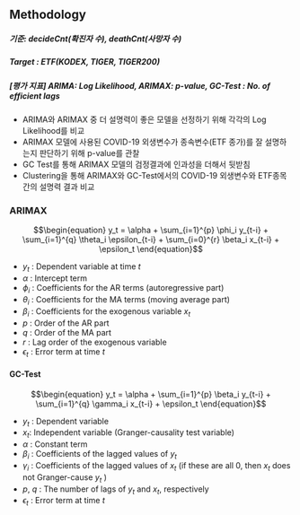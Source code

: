 ## Methodology
##### 기준: decideCnt(확진자 수), deathCnt(사망자 수)
##### Target : ETF(KODEX, TIGER, TIGER200)

##### [평가 지표] ARIMA: Log Likelihood, ARIMAX: p-value, GC-Test : No. of efficient lags


- ARIMA와 ARIMAX 중 더 설명력이 좋은 모델을 선정하기 위해 각각의 Log Likelihood를 비교
- ARIMAX 모델에 사용된 COVID-19 외생변수가 종속변수(ETF 종가)를 잘 설명하는지 판단하기 위해 p-value를 관찰
- GC Test를 통해 ARIMAX 모델의 검정결과에 인과성을 더해서 뒷받침
- Clustering을 통해 ARIMAX와 GC-Test에서의 COVID-19 외생변수와 ETF종목 간의 설명력 결과 비교


### ARIMAX
$$\begin{equation}
y_t = \alpha + \sum_{i=1}^{p} \phi_i y_{t-i} + \sum_{i=1}^{q} \theta_i \epsilon_{t-i} + \sum_{i=0}^{r} \beta_i x_{t-i} + \epsilon_t
\end{equation}$$

- $y_t$ : Dependent variable at time $t$
- $\alpha$ : Intercept term
- $\phi_i$ : Coefficients for the AR terms (autoregressive part)
- $\theta_i$ : Coefficients for the MA terms (moving average part)
- $\beta_i$ : Coefficients for the exogenous variable $x_t$
- $p$ : Order of the AR part
- $q$ : Order of the MA part
- $r$ : Lag order of the exogenous variable
- $\epsilon_t$ : Error term at time $t$ 

#### GC-Test
$$\begin{equation}
y_t = \alpha + \sum_{i=1}^{p} \beta_i y_{t-i} + \sum_{i=1}^{q} \gamma_i x_{t-i} + \epsilon_t
\end{equation}$$

- $y_t$ : Dependent variable
- $x_t$: Independent variable (Granger-causality test variable)
- $\alpha$ : Constant term
- $\beta_i$ : Coefficients of the lagged values of $y_t$
- $\gamma_i$ : Coefficients of the lagged values of $x_t$  (if these are all 0, then $x_t$ does not Granger-cause $y_t$ )
- $p$, $q$ : The number of lags of $y_t$ and $x_t$, respectively
- $\epsilon_t$ : Error term at time $t$ 

